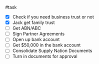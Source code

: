 
#task

- [x] Check if you need business trust or not
- [x] Jack get family trust
- [ ] Get ABN/ABC
- [ ] Sign Partner Agreements
- [ ] Open up bank account
- [ ] Get $50,000 in the bank account
- [ ] Consolidate Supply Nation Documents
- [ ] Turn in documents for approval
